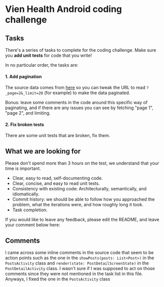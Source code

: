 # Vien Health Android coding challenge

## Tasks

There's a series of tasks to complete for the coding challenge.
Make sure you **add unit tests** for code that you write!
 
In no particular order, the tasks are:

#### 1. Add pagination
The source data comes from [here](https://jsonplaceholder.typicode.com/posts) so you can tweak the URL to read `?_page=2&_limit=20` (for example) to make the data paginated.

Bonus: leave some comments in the code around this specific way of paginating, and if there are any issues you can see by fetching "page 1", "page 2", and limiting.

#### 2. Fix broken tests
There are some unit tests that are broken, fix them.


## What we are looking for

Please don't spend more than 3 hours on the test, we understand that your time is important.

- Clear, easy to read, self-documenting code.
- Clear, concise, and easy to read unit tests.
- Consistency with existing code: Architecturally, semantically, and idiomatically.
- Commit history: we should be able to follow how you approached the problem, what the iterations were, and how roughly long it took.
- Task completion.

If you would like to leave any feedback, please edit the README, and leave your comment below here:
## Comments
I came across some inline comments in the source code that seem to be action points such as the one in the `showPosts(posts: List<Post>)` in the `PostsActivity` class
and `render(state: PostDetailScreenState)` in the `PostDetailActivity` class. I wasn't sure if I was supposed to act on those comments since they were not mentioned in the
task list in this file.
Anyways, I fixed the one in the `PostsActivity` class